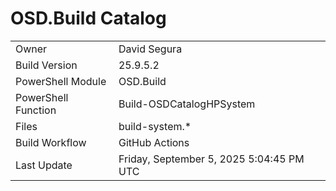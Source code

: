 ﻿# OSD.Build Catalog

| | |
|-|-|
| Owner | David Segura |
| Build Version | 25.9.5.2 |
| PowerShell Module | OSD.Build |
| PowerShell Function | Build-OSDCatalogHPSystem |
| Files | build-system.* |
| Build Workflow | GitHub Actions |
| Last Update | Friday, September 5, 2025 5:04:45 PM UTC |
